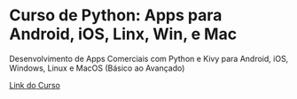 # Curso de Python: Apps para Android, iOS, Linx, Win, e Mac

Desenvolvimento de Apps Comerciais com Python e Kivy para Android, iOS, Windows, Linux e MacOS (Básico ao Avançado)

[Link do Curso](https://www.udemy.com/course/curso-de-python-android-ios-windows-linux-mac/)
